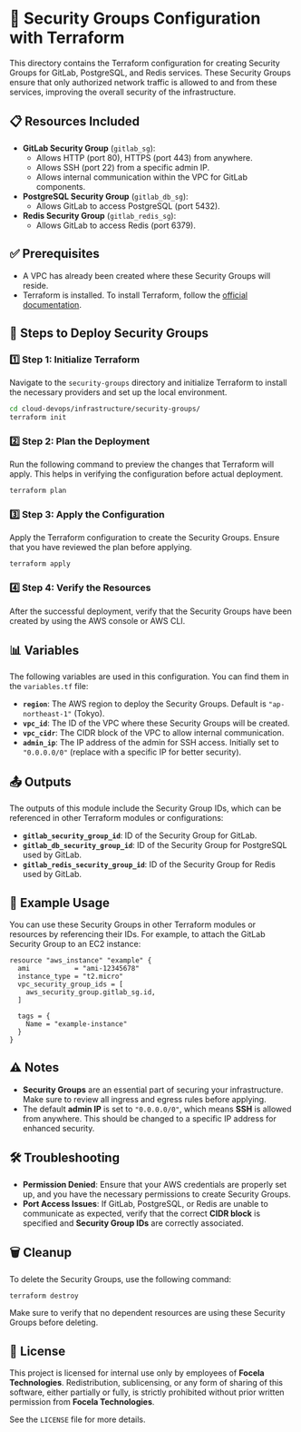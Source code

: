 
# 🔐 Security Groups Configuration with Terraform

This directory contains the Terraform configuration for creating Security Groups for GitLab, PostgreSQL, and Redis services. These Security Groups ensure that only authorized network traffic is allowed to and from these services, improving the overall security of the infrastructure.

## 📋 Resources Included
- **GitLab Security Group** (`gitlab_sg`):
    - Allows HTTP (port 80), HTTPS (port 443) from anywhere.
    - Allows SSH (port 22) from a specific admin IP.
    - Allows internal communication within the VPC for GitLab components.
- **PostgreSQL Security Group** (`gitlab_db_sg`):
    - Allows GitLab to access PostgreSQL (port 5432).
- **Redis Security Group** (`gitlab_redis_sg`):
    - Allows GitLab to access Redis (port 6379).

## ✅ Prerequisites
- A VPC has already been created where these Security Groups will reside.
- Terraform is installed. To install Terraform, follow the [official documentation](https://learn.hashicorp.com/tutorials/terraform/install-cli).

## 🚀 Steps to Deploy Security Groups

### 1️⃣ Step 1: Initialize Terraform
Navigate to the `security-groups` directory and initialize Terraform to install the necessary providers and set up the local environment.

```sh
cd cloud-devops/infrastructure/security-groups/
terraform init
```

### 2️⃣ Step 2: Plan the Deployment
Run the following command to preview the changes that Terraform will apply. This helps in verifying the configuration before actual deployment.

```sh
terraform plan
```

### 3️⃣ Step 3: Apply the Configuration
Apply the Terraform configuration to create the Security Groups. Ensure that you have reviewed the plan before applying.

```sh
terraform apply
```

### 4️⃣ Step 4: Verify the Resources
After the successful deployment, verify that the Security Groups have been created by using the AWS console or AWS CLI.

## 📊 Variables
The following variables are used in this configuration. You can find them in the `variables.tf` file:

- **`region`**: The AWS region to deploy the Security Groups. Default is `"ap-northeast-1"` (Tokyo).
- **`vpc_id`**: The ID of the VPC where these Security Groups will be created.
- **`vpc_cidr`**: The CIDR block of the VPC to allow internal communication.
- **`admin_ip`**: The IP address of the admin for SSH access. Initially set to `"0.0.0.0/0"` (replace with a specific IP for better security).

## 📤 Outputs
The outputs of this module include the Security Group IDs, which can be referenced in other Terraform modules or configurations:

- **`gitlab_security_group_id`**: ID of the Security Group for GitLab.
- **`gitlab_db_security_group_id`**: ID of the Security Group for PostgreSQL used by GitLab.
- **`gitlab_redis_security_group_id`**: ID of the Security Group for Redis used by GitLab.

## 📌 Example Usage
You can use these Security Groups in other Terraform modules or resources by referencing their IDs. For example, to attach the GitLab Security Group to an EC2 instance:

```hcl
resource "aws_instance" "example" {
  ami           = "ami-12345678"
  instance_type = "t2.micro"
  vpc_security_group_ids = [
    aws_security_group.gitlab_sg.id,
  ]

  tags = {
    Name = "example-instance"
  }
}
```

## ⚠️ Notes
- **Security Groups** are an essential part of securing your infrastructure. Make sure to review all ingress and egress rules before applying.
- The default **admin IP** is set to `"0.0.0.0/0"`, which means **SSH** is allowed from anywhere. This should be changed to a specific IP address for enhanced security.

## 🛠️ Troubleshooting
- **Permission Denied**: Ensure that your AWS credentials are properly set up, and you have the necessary permissions to create Security Groups.
- **Port Access Issues**: If GitLab, PostgreSQL, or Redis are unable to communicate as expected, verify that the correct **CIDR block** is specified and **Security Group IDs** are correctly associated.

## 🗑️ Cleanup
To delete the Security Groups, use the following command:

```sh
terraform destroy
```

Make sure to verify that no dependent resources are using these Security Groups before deleting.

## 📜 License
This project is licensed for internal use only by employees of **Focela Technologies**. Redistribution, sublicensing, or any form of sharing of this software, either partially or fully, is strictly prohibited without prior written permission from **Focela Technologies**.

See the `LICENSE` file for more details.
